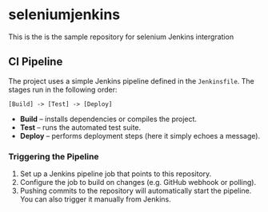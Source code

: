 # seleniumjenkins

This is the is the sample repository for selenium Jenkins intergration

## CI Pipeline

The project uses a simple Jenkins pipeline defined in the `Jenkinsfile`.
The stages run in the following order:

```
[Build] -> [Test] -> [Deploy]
```

* **Build** – installs dependencies or compiles the project.
* **Test** – runs the automated test suite.
* **Deploy** – performs deployment steps (here it simply echoes a message).

### Triggering the Pipeline

1. Set up a Jenkins pipeline job that points to this repository.
2. Configure the job to build on changes (e.g. GitHub webhook or polling).
3. Pushing commits to the repository will automatically start the pipeline. You can also trigger it manually from Jenkins.

